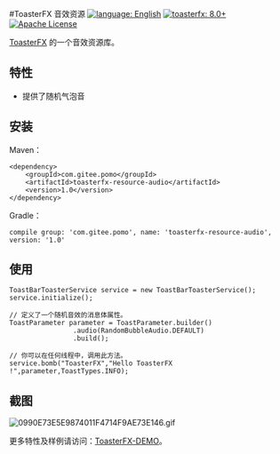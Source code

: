 #ToasterFX 音效资源 [![language: English](https://img.shields.io/badge/language-English-brightgreen)](README_en.md)
[![toasterfx: 8.0+](https://img.shields.io/badge/toasterfx-1.0%2B-green)](./toasterfx)
[![Apache License](https://img.shields.io/badge/license-Apache%20License%202.0-blue.svg)](LICENSE)

[ToasterFX](./toasterfx) 的一个音效资源库。

## 特性
* 提供了随机气泡音

## 安装
Maven：
```
<dependency>
    <groupId>com.gitee.pomo</groupId>
    <artifactId>toasterfx-resource-audio</artifactId>
    <version>1.0</version>
</dependency>
```
Gradle：
```
compile group: 'com.gitee.pomo', name: 'toasterfx-resource-audio', version: '1.0'
```

## 使用
```
ToastBarToasterService service = new ToastBarToasterService();
service.initialize();

// 定义了一个随机音效的消息体属性。
ToastParameter parameter = ToastParameter.builder()
                .audio(RandomBubbleAudio.DEFAULT)
                .build();

// 你可以在任何线程中，调用此方法。
service.bomb("ToasterFX","Hello ToasterFX !",parameter,ToastTypes.INFO);
```
## 截图
![0990E73E5E9874011F4714F9AE73E146.gif](https://i.loli.net/2020/09/28/RPShGny2mKedi5r.gif)

更多特性及样例请访问：[ToasterFX-DEMO](./toasterfx-demo)。